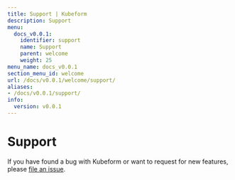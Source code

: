 ```yaml
---
title: Support | Kubeform
description: Support
menu:
  docs_v0.0.1:
    identifier: support
    name: Support
    parent: welcome
    weight: 25
menu_name: docs_v0.0.1
section_menu_id: welcome
url: /docs/v0.0.1/welcome/support/
aliases:
- /docs/v0.0.1/support/
info:
  version: v0.0.1
---
```


# Support

If you have found a bug with Kubeform or want to request for new features, please [file an issue](https://github.com/kubeform/project/issues/new).
